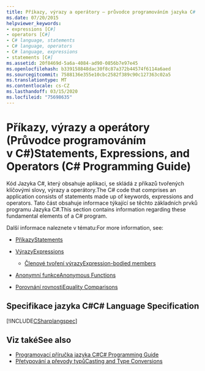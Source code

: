 ```yaml
---
title: Příkazy, výrazy a operátory – průvodce programováním jazyka C#
ms.date: 07/20/2015
helpviewer_keywords:
- expressions [C#]
- operators [C#]
- C# language, statements
- C# language, operators
- C# language, expressions
- statements [C#]
ms.assetid: 20f8469d-5a6a-4084-ad90-0856b7e97e45
ms.openlocfilehash: b339158848dac30f8c87a372b44574f6114a6aed
ms.sourcegitcommit: 7588136e355e10cbc2582f389c90c127363c02a5
ms.translationtype: MT
ms.contentlocale: cs-CZ
ms.lasthandoff: 03/15/2020
ms.locfileid: "75698635"
---
```

# <a name="statements-expressions-and-operators-c-programming-guide"></a><span data-ttu-id="4ac3e-102">Příkazy, výrazy a operátory (Průvodce programováním v C#)</span><span class="sxs-lookup"><span data-stu-id="4ac3e-102">Statements, Expressions, and Operators (C# Programming Guide)</span></span>

<span data-ttu-id="4ac3e-103">Kód Jazyka C#, který obsahuje aplikaci, se skládá z příkazů tvořených klíčovými slovy, výrazy a operátory.</span><span class="sxs-lookup"><span data-stu-id="4ac3e-103">The C# code that comprises an application consists of statements made up of keywords, expressions and operators.</span></span> <span data-ttu-id="4ac3e-104">Tato část obsahuje informace týkající se těchto základních prvků programu Jazyka C#.</span><span class="sxs-lookup"><span data-stu-id="4ac3e-104">This section contains information regarding these fundamental elements of a C# program.</span></span>

 <span data-ttu-id="4ac3e-105">Další informace naleznete v tématu:</span><span class="sxs-lookup"><span data-stu-id="4ac3e-105">For more information, see:</span></span>

- [<span data-ttu-id="4ac3e-106">Příkazy</span><span class="sxs-lookup"><span data-stu-id="4ac3e-106">Statements</span></span>](statements.md)

- [<span data-ttu-id="4ac3e-107">Výrazy</span><span class="sxs-lookup"><span data-stu-id="4ac3e-107">Expressions</span></span>](expressions.md)

  - [<span data-ttu-id="4ac3e-108">Členové tvoření výrazy</span><span class="sxs-lookup"><span data-stu-id="4ac3e-108">Expression-bodied members</span></span>](expression-bodied-members.md)

- [<span data-ttu-id="4ac3e-109">Anonymní funkce</span><span class="sxs-lookup"><span data-stu-id="4ac3e-109">Anonymous Functions</span></span>](anonymous-functions.md)

- [<span data-ttu-id="4ac3e-110">Porovnání rovnosti</span><span class="sxs-lookup"><span data-stu-id="4ac3e-110">Equality Comparisons</span></span>](equality-comparisons.md)

## <a name="c-language-specification"></a><span data-ttu-id="4ac3e-111">Specifikace jazyka C#</span><span class="sxs-lookup"><span data-stu-id="4ac3e-111">C# Language Specification</span></span>

[!INCLUDE[CSharplangspec](~/includes/csharplangspec-md.md)]

## <a name="see-also"></a><span data-ttu-id="4ac3e-112">Viz také</span><span class="sxs-lookup"><span data-stu-id="4ac3e-112">See also</span></span>

- [<span data-ttu-id="4ac3e-113">Programovací příručka jazyka C#</span><span class="sxs-lookup"><span data-stu-id="4ac3e-113">C# Programming Guide</span></span>](../index.md)
- [<span data-ttu-id="4ac3e-114">Přetypování a převody typů</span><span class="sxs-lookup"><span data-stu-id="4ac3e-114">Casting and Type Conversions</span></span>](../types/casting-and-type-conversions.md)
